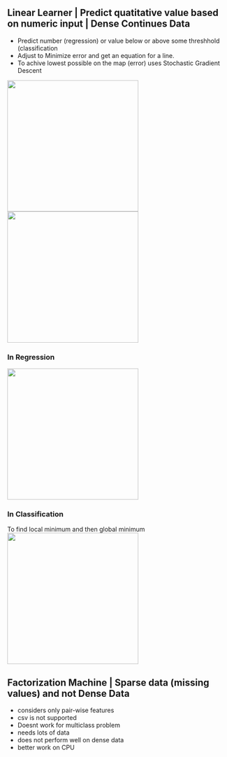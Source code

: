 ## Linear Learner | Predict quatitative value based on numeric input | Dense Continues Data
- Predict number (regression) or value below or above some threshhold (classification
- Adjust to Minimize error and get an equation for a line.
- To achive lowest possible on the map (error) uses Stochastic Gradient Descent
<img src="https://i.imgur.com/yYxfRz4.jpg" height="300" />
<img src="https://i.imgur.com/ZggmVjn.jpg" height="300" />

### In Regression
<img src="https://i.imgur.com/EFo6Mi6.png" height="300" />

### In Classification
To find local minimum and then global minimum
<img src="https://i.imgur.com/iWvbhX5.png" height="300" />

## Factorization Machine | Sparse data (missing values) and not Dense Data
- considers only pair-wise features
- csv is not supported
- Doesnt work for multiclass problem
- needs lots of data
- does not perform well on dense data
- better work on CPU

